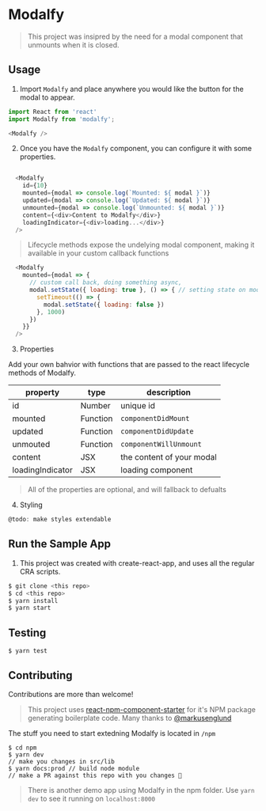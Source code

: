 # Modalfy

> This project was insipred by the need for a modal component that unmounts when it is closed.

## Usage

1. Import `Modalfy` and place anywhere  you would like the button for the modal to appear.

```javascript
import React from 'react'
import Modalfy from 'modalfy';

<Modalfy />
```

2. Once you have the `Modalfy` component, you can configure it with some properties.

```javascript

  <Modalfy
    id={10}
    mounted={modal => console.log(`Mounted: ${ modal }`)}
    updated={modal => console.log(`Updated: ${ modal }`)}
    unmounted={modal => console.log(`Unmounted: ${ modal }`)}
    content={<div>Content to Modalfy</div>}
    loadingIndicator={<div>loading...</div>}
  />
```
> Lifecycle methods expose the undelying modal component, making it available in your custom callback functions

```javascript
  <Modalfy
    mounted={modal => {
      // custom call back, doing something async, 
      modal.setState({ loading: true }, () => { // setting state on modal's state
        setTimeout(() => {
          modal.setState({ loading: false })
        }, 1000)
      })
    }}
  />
```

3. Properties

Add your own bahvior with functions that are passed to the react lifecycle methods of Modalfy.

| property | type | description
|---|---| ---|
| id | Number | unique id |
| mounted | Function | `componentDidMount` |
| updated | Function | `componentDidUpdate` |
| unmouted | Function | `componentWillUnmount` |
| content | JSX | the content of your modal |
| loadingIndicator | JSX | loading component |

> All of the properties are optional, and will fallback to defualts

4. Styling

```javascript
@todo: make styles extendable
```

## Run the Sample App

1. This project was created with create-react-app, and uses all the regular CRA scripts.

```sh
$ git clone <this repo>
$ cd <this repo>
$ yarn install
$ yarn start
```

## Testing
```
$ yarn test
```

## Contributing

Contributions are more than welcome!

> This project uses [react-npm-component-starter](https://github.com/markusenglund/react-npm-component-starter) for it's NPM package generating boilerplate code. Many thanks to [@markusenglund](https://github.com/markusenglund)

The stuff you need to start extedning Modalfy is located in `/npm`

```shell
$ cd npm
$ yarn dev
// make you changes in src/lib
$ yarn docs:prod // build node module
// make a PR against this repo with you changes 🎉
```

> There is another demo app using Modalfy in the npm folder. Use `yarn dev` to see it running on `localhost:8000`
